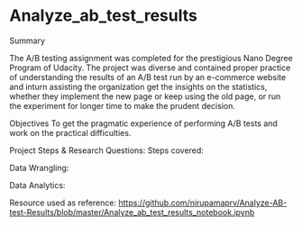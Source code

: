 # Analyze_ab_test_results

Summary
 
The A/B testing assignment was completed for the prestigious Nano Degree Program of Udacity. The project was diverse and contained proper practice of understanding the results of an A/B test run by an e-commerce website and inturn assisting the organization get the insights on the statistics, whether they implement the new page or keep using the old page, or run the experiment for longer time to make the prudent decision. 



Objectives
To get the pragmatic experience of performing A/B tests and work on the practical difficulties. 


Project Steps & Research Questions:
Steps covered:

Data Wrangling:

Data Analytics:

Resource used as reference:
https://github.com/nirupamaprv/Analyze-AB-test-Results/blob/master/Analyze_ab_test_results_notebook.ipynb
